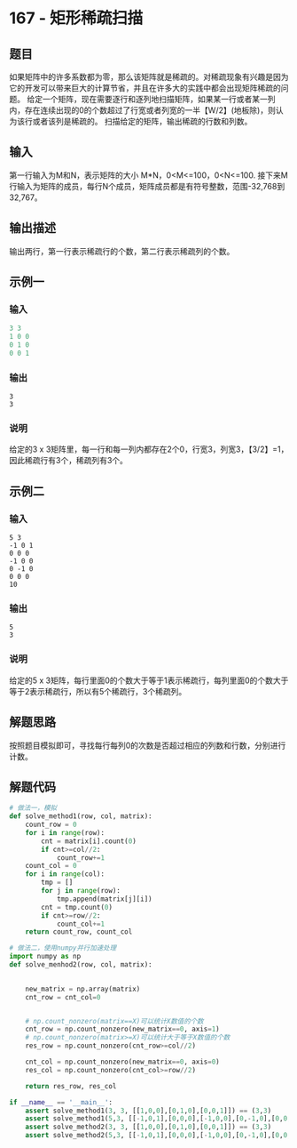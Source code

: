 # 167 - 矩形稀疏扫描

## 题目

如果矩阵中的许多系数都为零，那么该矩阵就是稀疏的。对稀疏现象有兴趣是因为它的开发可以带来巨大的计算节省，并且在许多大的实践中都会出现矩阵稀疏的问题。
给定一个矩阵，现在需要逐行和逐列地扫描矩阵，如果某一行或者某一列内，存在连续出现的0的个数超过了行宽或者列宽的一半【W/2】(地板除)，则认为该行或者该列是稀疏的。
扫描给定的矩阵，输出稀疏的行数和列数。



## 输入

第一行输入为M和N，表示矩阵的大小 M*N，0<M<=100，0<N<=100.
接下来M行输入为矩阵的成员，每行N个成员，矩阵成员都是有符号整数，范围-32,768到32,767。



## 输出描述

输出两行，第一行表示稀疏行的个数，第二行表示稀疏列的个数。



## 示例一

### 输入

```python
3 3
1 0 0
0 1 0
0 0 1
```

### 输出

```
3
3
```

### 说明

给定的3 x 3矩阵里，每一行和每一列内都存在2个0，行宽3，列宽3，【3/2】=1，因此稀疏行有3个，稀疏列有3个。

## 示例二

### 输入

```
5 3
-1 0 1
0 0 0
-1 0 0
0 -1 0
0 0 0
10
```

### 输出

```
5
3
```

### 说明

给定的5 x 3矩阵，每行里面0的个数大于等于1表示稀疏行，每列里面0的个数大于等于2表示稀疏行，所以有5个稀疏行，3个稀疏列。



## 解题思路

按照题目模拟即可，寻找每行每列0的次数是否超过相应的列数和行数，分别进行计数。



## 解题代码

```python
# 做法一，模拟
def solve_method1(row, col, matrix):
    count_row = 0
    for i in range(row):
        cnt = matrix[i].count(0)
        if cnt>=col//2:
            count_row+=1
    count_col = 0
    for i in range(col):
        tmp = []
        for j in range(row):
            tmp.append(matrix[j][i])
        cnt = tmp.count(0)
        if cnt>=row//2:
            count_col+=1
    return count_row, count_col

# 做法二，使用numpy并行加速处理
import numpy as np
def solve_menhod2(row, col, matrix):
    

    new_matrix = np.array(matrix)
    cnt_row = cnt_col=0


    # np.count_nonzero(matrix==X)可以统计X数值的个数
    cnt_row = np.count_nonzero(new_matrix==0, axis=1)
    # np.count_nonzero(matrix>=X)可以统计大于等于X数值的个数
    res_row = np.count_nonzero(cnt_row>=col//2)

    cnt_col = np.count_nonzero(new_matrix==0, axis=0)
    res_col = np.count_nonzero(cnt_col>=row//2)

    return res_row, res_col

if __name__ == '__main__':
    assert solve_method1(3, 3, [[1,0,0],[0,1,0],[0,0,1]]) == (3,3)
    assert solve_method1(5,3, [[-1,0,1],[0,0,0],[-1,0,0],[0,-1,0],[0,0,0]]) == (5,3)
    assert solve_method2(3, 3, [[1,0,0],[0,1,0],[0,0,1]]) == (3,3)
    assert solve_method2(5,3, [[-1,0,1],[0,0,0],[-1,0,0],[0,-1,0],[0,0,0]]) == (5,3)
```



